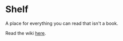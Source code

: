# Shelf

A place for everything you can read that isn't a book.

Read the wiki [here](https://github.com/zion-off/shelf/wiki).
